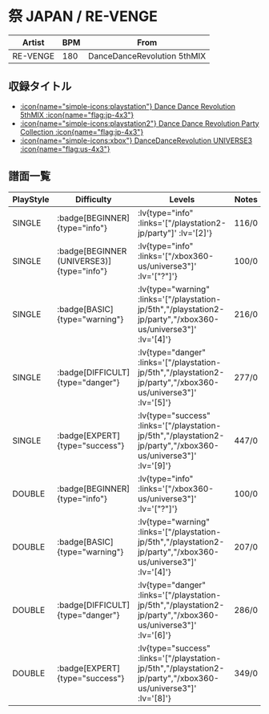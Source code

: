 # 祭 JAPAN / RE-VENGE

|Artist|BPM|From|
|------|---|----|
|RE-VENGE|180|DanceDanceRevolution 5thMIX|

## 収録タイトル

- [ :icon{name="simple-icons:playstation"} Dance Dance Revolution 5thMIX :icon{name="flag:jp-4x3"} ](/playstation-jp/5th)
- [ :icon{name="simple-icons:playstation2"} Dance Dance Revolution Party Collection :icon{name="flag:jp-4x3"} ](/playstation2-jp/party)
- [ :icon{name="simple-icons:xbox"} DanceDanceRevolution UNIVERSE3 :icon{name="flag:us-4x3"} ](/xbox360-us/universe3)

## 譜面一覧

|PlayStyle|Difficulty|Levels|Notes|Movie|
|---------|----------|------|-----|-----|
|SINGLE| :badge[BEGINNER]{type="info"} | :lv{type="info" :links='["/playstation2-jp/party"]' :lv='[2]'} |116/0||
|SINGLE| :badge[BEGINNER (UNIVERSE3)]{type="info"} | :lv{type="info" :links='["/xbox360-us/universe3"]' :lv='["?"]'} |100/0||
|SINGLE| :badge[BASIC]{type="warning"} | :lv{type="warning" :links='["/playstation-jp/5th","/playstation2-jp/party","/xbox360-us/universe3"]' :lv='[4]'} |216/0||
|SINGLE| :badge[DIFFICULT]{type="danger"} | :lv{type="danger" :links='["/playstation-jp/5th","/playstation2-jp/party","/xbox360-us/universe3"]' :lv='[5]'} |277/0||
|SINGLE| :badge[EXPERT]{type="success"} | :lv{type="success" :links='["/playstation-jp/5th","/playstation2-jp/party","/xbox360-us/universe3"]' :lv='[9]'} |447/0||
|DOUBLE| :badge[BEGINNER]{type="info"} | :lv{type="info" :links='["/xbox360-us/universe3"]' :lv='["?"]'} |100/0||
|DOUBLE| :badge[BASIC]{type="warning"} | :lv{type="warning" :links='["/playstation-jp/5th","/playstation2-jp/party","/xbox360-us/universe3"]' :lv='[4]'} |207/0||
|DOUBLE| :badge[DIFFICULT]{type="danger"} | :lv{type="danger" :links='["/playstation-jp/5th","/playstation2-jp/party","/xbox360-us/universe3"]' :lv='[6]'} |286/0||
|DOUBLE| :badge[EXPERT]{type="success"} | :lv{type="success" :links='["/playstation-jp/5th","/playstation2-jp/party","/xbox360-us/universe3"]' :lv='[8]'} |349/0||
